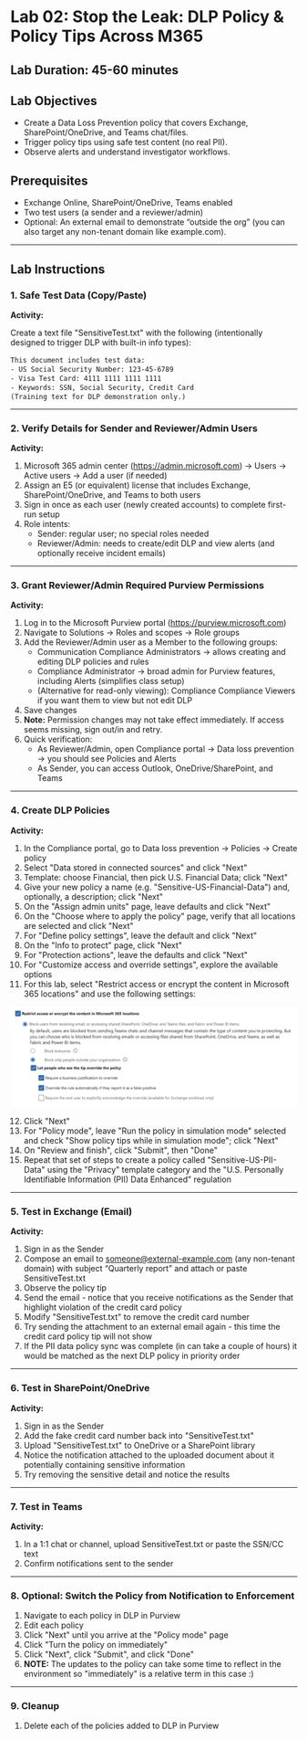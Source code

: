 
# Lab 02: Stop the Leak: DLP Policy & Policy Tips Across M365

## Lab Duration: 45-60 minutes

## Lab Objectives

- Create a Data Loss Prevention policy that covers Exchange, SharePoint/OneDrive, and Teams chat/files.
- Trigger policy tips using safe test content (no real PII).
- Observe alerts and understand investigator workflows.

## Prerequisites

- Exchange Online, SharePoint/OneDrive, Teams enabled
- Two test users (a sender and a reviewer/admin)
- Optional: An external email to demonstrate “outside the org” (you can also target any non-tenant domain like example.com).

---

## Lab Instructions

### 1. Safe Test Data (Copy/Paste)

**Activity:**

Create a text file "SensitiveTest.txt" with the following (intentionally designed to trigger DLP with built-in info types):

```Text
This document includes test data:
- US Social Security Number: 123-45-6789
- Visa Test Card: 4111 1111 1111 1111
- Keywords: SSN, Social Security, Credit Card
(Training text for DLP demonstration only.)
```

---

### 2. Verify Details for Sender and Reviewer/Admin Users

**Activity:**

1. Microsoft 365 admin center (<https://admin.microsoft.com>) → Users → Active users → Add a user (if needed)
2. Assign an E5 (or equivalent) license that includes Exchange, SharePoint/OneDrive, and Teams to both users
3. Sign in once as each user (newly created accounts) to complete first-run setup
4. Role intents:
    - Sender: regular user; no special roles needed
    - Reviewer/Admin: needs to create/edit DLP and view alerts (and optionally receive incident emails)

---

### 3. Grant Reviewer/Admin Required Purview Permissions

**Activity:**

1. Log in to the Microsoft Purview portal (<https://purview.microsoft.com>)
2. Navigate to Solutions → Roles and scopes → Role groups
3. Add the Reviewer/Admin user as a Member to the following groups:
    - Communication Compliance Administrators → allows creating and editing DLP policies and rules
    - Compliance Administrator → broad admin for Purview features, including Alerts (simplifies class setup)
    - (Alternative for read-only viewing): Compliance Compliance Viewers if you want them to view but not edit DLP
4. Save changes
5. **Note:** Permission changes may not take effect immediately. If access seems missing, sign out/in and retry.
6. Quick verification:
    - As Reviewer/Admin, open Compliance portal → Data loss prevention → you should see Policies and Alerts
    - As Sender, you can access Outlook, OneDrive/SharePoint, and Teams

---

### 4. Create DLP Policies

**Activity:**

1. In the Compliance portal, go to Data loss prevention → Policies → Create policy
2. Select "Data stored in connected sources" and click "Next"
3. Template: choose Financial, then pick U.S. Financial Data; click "Next"
4. Give your new policy a name (e.g. "Sensitive-US-Financial-Data") and, optionally, a description; click "Next"
5. On the "Assign admin units" page, leave defaults and click "Next"
6. On the "Choose where to apply the policy" page, verify that all locations are selected and click "Next"
7. For "Define policy settings", leave the default and click "Next"
8. On the "Info to protect" page, click "Next"
9. For "Protection actions", leave the defaults and click "Next"
10. For "Customize access and override settings", explore the available options
11. For this lab, select "Restrict access or encrypt the content in Microsoft 365 locations" and use the following settings:

![Customize access and override settings](../images/lab01/cust-access-over-settings.png)

12. Click "Next"
13. For "Policy mode", leave "Run the policy in simulation mode" selected and check "Show policy tips while in simulation mode"; click "Next"
14. On "Review and finish", click "Submit", then "Done"
15. Repeat that set of steps to create a policy called "Sensitive-US-PII-Data" using the "Privacy" template category and the "U.S. Personally Identifiable Information (PII) Data Enhanced" regulation

---

### 5. Test in Exchange (Email)

**Activity:**

1. Sign in as the Sender
2. Compose an email to <someone@external-example.com> (any non-tenant domain) with subject “Quarterly report” and attach or paste SensitiveTest.txt
3. Observe the policy tip
4. Send the email - notice that you receive notifications as the Sender that highlight violation of the credit card policy
5. Modify "SensitiveTest.txt" to remove the credit card number
6. Try sending the attachment to an external email again - this time the credit card policy tip will not show
7. If the PII data policy sync was complete (in can take a couple of hours) it would be matched as the next DLP policy in priority order

---

### 6. Test in SharePoint/OneDrive

**Activity:**

1. Sign in as the Sender
2. Add the fake credit card number back into "SensitiveTest.txt"
3. Upload "SensitiveTest.txt" to OneDrive or a SharePoint library
4. Notice the notification attached to the uploaded document about it potentially containing sensitive information
5. Try removing the sensitive detail and notice the results

---

### 7. Test in Teams

**Activity:**

1. In a 1:1 chat or channel, upload SensitiveTest.txt or paste the SSN/CC text
2. Confirm notifications sent to the sender

---

### 8. Optional: Switch the Policy from Notification to Enforcement

1. Navigate to each policy in DLP in Purview
2. Edit each policy
3. Click "Next" until you arrive at the "Policy mode" page
4. Click "Turn the policy on immediately"
5. Click "Next", click "Submit", and click "Done"
6. **NOTE:** The updates to the policy can take some time to reflect in the environment so "immediately" is a relative term in this case :)

---

### 9. Cleanup

1. Delete each of the policies added to DLP in Purview

